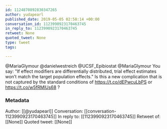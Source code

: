 ```yaml
---
id: 1124870892830347265
author: yudapearl
published_date: 2019-05-05 02:58:14 +00:00
conversation_id: 1123990923170463745
in_reply_to: 1123990923170463745
retweet: None
quoted_tweet: None
type: tweet
tags:

---
```


@MariaGlymour @danielwestreich @UCSF_Epibiostat @MariaGlymour You say: "If effect modifiers are differentially distributed,  trial effect estimates won’t match the target population effects." Is this a new complication that is not captured by the standard conditions of  https://t.co/dEPwcuLbPS
or   https://t.co/w5fRMlUs68 ?

### Metadata

Author: [[@yudapearl]]
Conversation: [[conversation-1123990923170463745]]
In reply to: [[1123990923170463745]]
Retweet of: [[None]]
Quoted tweet: [[None]]
